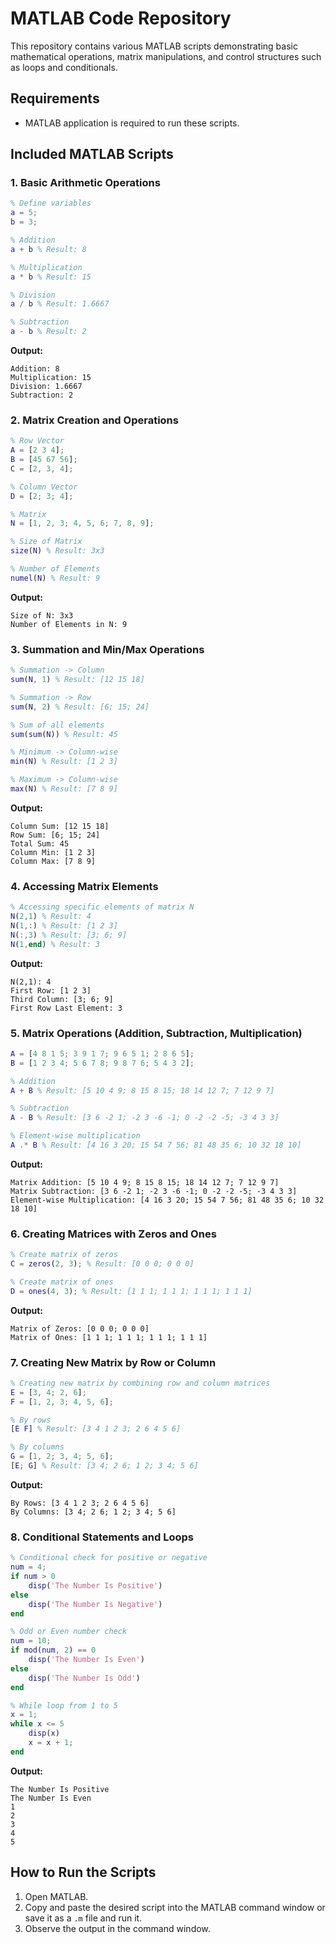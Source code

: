 
# MATLAB Code Repository

This repository contains various MATLAB scripts demonstrating basic mathematical operations, matrix manipulations, and control structures such as loops and conditionals.

## Requirements
- MATLAB application is required to run these scripts.

## Included MATLAB Scripts

### 1. Basic Arithmetic Operations
```matlab
% Define variables
a = 5;
b = 3;

% Addition
a + b % Result: 8

% Multiplication
a * b % Result: 15

% Division
a / b % Result: 1.6667

% Subtraction
a - b % Result: 2
```
**Output:**
```
Addition: 8
Multiplication: 15
Division: 1.6667
Subtraction: 2
```

### 2. Matrix Creation and Operations
```matlab
% Row Vector
A = [2 3 4];
B = [45 67 56];
C = [2, 3, 4];

% Column Vector
D = [2; 3; 4];

% Matrix
N = [1, 2, 3; 4, 5, 6; 7, 8, 9];

% Size of Matrix
size(N) % Result: 3x3

% Number of Elements
numel(N) % Result: 9
```

**Output:**
```
Size of N: 3x3
Number of Elements in N: 9
```

### 3. Summation and Min/Max Operations
```matlab
% Summation -> Column
sum(N, 1) % Result: [12 15 18]

% Summation -> Row
sum(N, 2) % Result: [6; 15; 24]

% Sum of all elements
sum(sum(N)) % Result: 45

% Minimum -> Column-wise
min(N) % Result: [1 2 3]

% Maximum -> Column-wise
max(N) % Result: [7 8 9]
```

**Output:**
```
Column Sum: [12 15 18]
Row Sum: [6; 15; 24]
Total Sum: 45
Column Min: [1 2 3]
Column Max: [7 8 9]
```

### 4. Accessing Matrix Elements
```matlab
% Accessing specific elements of matrix N
N(2,1) % Result: 4
N(1,:) % Result: [1 2 3]
N(:,3) % Result: [3; 6; 9]
N(1,end) % Result: 3
```

**Output:**
```
N(2,1): 4
First Row: [1 2 3]
Third Column: [3; 6; 9]
First Row Last Element: 3
```

### 5. Matrix Operations (Addition, Subtraction, Multiplication)
```matlab
A = [4 8 1 5; 3 9 1 7; 9 6 5 1; 2 8 6 5];
B = [1 2 3 4; 5 6 7 8; 9 8 7 6; 5 4 3 2];

% Addition
A + B % Result: [5 10 4 9; 8 15 8 15; 18 14 12 7; 7 12 9 7]

% Subtraction
A - B % Result: [3 6 -2 1; -2 3 -6 -1; 0 -2 -2 -5; -3 4 3 3]

% Element-wise multiplication
A .* B % Result: [4 16 3 20; 15 54 7 56; 81 48 35 6; 10 32 18 10]
```

**Output:**
```
Matrix Addition: [5 10 4 9; 8 15 8 15; 18 14 12 7; 7 12 9 7]
Matrix Subtraction: [3 6 -2 1; -2 3 -6 -1; 0 -2 -2 -5; -3 4 3 3]
Element-wise Multiplication: [4 16 3 20; 15 54 7 56; 81 48 35 6; 10 32 18 10]
```

### 6. Creating Matrices with Zeros and Ones
```matlab
% Create matrix of zeros
C = zeros(2, 3); % Result: [0 0 0; 0 0 0]

% Create matrix of ones
D = ones(4, 3); % Result: [1 1 1; 1 1 1; 1 1 1; 1 1 1]
```

**Output:**
```
Matrix of Zeros: [0 0 0; 0 0 0]
Matrix of Ones: [1 1 1; 1 1 1; 1 1 1; 1 1 1]
```

### 7. Creating New Matrix by Row or Column
```matlab
% Creating new matrix by combining row and column matrices
E = [3, 4; 2, 6];
F = [1, 2, 3; 4, 5, 6];

% By rows
[E F] % Result: [3 4 1 2 3; 2 6 4 5 6]

% By columns
G = [1, 2; 3, 4; 5, 6];
[E; G] % Result: [3 4; 2 6; 1 2; 3 4; 5 6]
```

**Output:**
```
By Rows: [3 4 1 2 3; 2 6 4 5 6]
By Columns: [3 4; 2 6; 1 2; 3 4; 5 6]
```

### 8. Conditional Statements and Loops
```matlab
% Conditional check for positive or negative
num = 4;
if num > 0
    disp('The Number Is Positive')
else
    disp('The Number Is Negative')
end

% Odd or Even number check
num = 10;
if mod(num, 2) == 0
    disp('The Number Is Even')
else
    disp('The Number Is Odd')
end

% While loop from 1 to 5
x = 1;
while x <= 5
    disp(x)
    x = x + 1;
end
```

**Output:**
```
The Number Is Positive
The Number Is Even
1
2
3
4
5
```

## How to Run the Scripts
1. Open MATLAB.
2. Copy and paste the desired script into the MATLAB command window or save it as a `.m` file and run it.
3. Observe the output in the command window.



